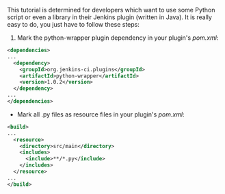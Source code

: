 This tutorial is determined for developers which want to use some Python script or even a library in their Jenkins plugin (written in Java). It is really easy to do, you just have to follow these steps:


1. Mark the python-wrapper plugin dependency in your plugin's _pom.xml_:
```xml
<dependencies>
...
  <dependency>  
    <groupId>org.jenkins-ci.plugins</groupId>
    <artifactId>python-wrapper</artifactId>
    <version>1.0.2</version>
  </dependency>
...
</dependencies>
```

- Mark all .py files as resource files in your plugin's _pom.xml_:
```xml
<build>
...
  <resource>
    <directory>src/main</directory>
    <includes>
      <include>**/*.py</include>
    </includes>
  </resource>
...
</build>
```